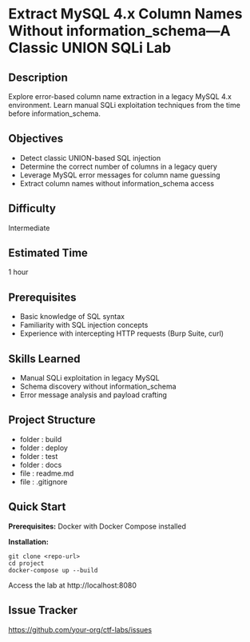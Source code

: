# Extract MySQL 4.x Column Names Without information_schema—A Classic UNION SQLi Lab

## Description
Explore error-based column name extraction in a legacy MySQL 4.x environment. Learn manual SQLi exploitation techniques from the time before information_schema.

## Objectives
- Detect classic UNION-based SQL injection
- Determine the correct number of columns in a legacy query
- Leverage MySQL error messages for column name guessing
- Extract column names without information_schema access

## Difficulty
Intermediate

## Estimated Time
1 hour

## Prerequisites
- Basic knowledge of SQL syntax
- Familiarity with SQL injection concepts
- Experience with intercepting HTTP requests (Burp Suite, curl)

## Skills Learned
- Manual SQLi exploitation in legacy MySQL
- Schema discovery without information_schema
- Error message analysis and payload crafting

## Project Structure
- folder : build
- folder : deploy
- folder : test
- folder : docs
- file : readme.md
- file : .gitignore

## Quick Start
**Prerequisites:** Docker with Docker Compose installed

**Installation:**
```
git clone <repo-url>
cd project
docker-compose up --build
```
Access the lab at http://localhost:8080

## Issue Tracker
https://github.com/your-org/ctf-labs/issues 